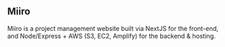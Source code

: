 ## Miiro
Miiro is a project management website built via NextJS for the front-end, and Node/Express + AWS (S3, EC2, Amplify) for the backend & hosting.

